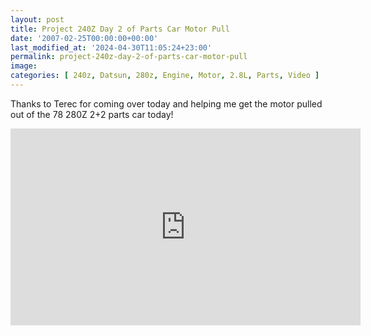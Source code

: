 ```yaml
---
layout: post
title: Project 240Z Day 2 of Parts Car Motor Pull
date: '2007-02-25T00:00:00+00:00'
last_modified_at: '2024-04-30T11:05:24+23:00'
permalink: project-240z-day-2-of-parts-car-motor-pull
image: 
categories: [ 240z, Datsun, 280z, Engine, Motor, 2.8L, Parts, Video ]
---
```

Thanks to Terec for coming over today and helping me get the motor pulled out of the 78 280Z 2+2 parts car today!

<iframe width="560" height="315" src="https://www.youtube.com/embed/1iXI_6gU88s?si=Bu9MgaC6NAY50s8w" title="YouTube video player" frameborder="0" allow="accelerometer; autoplay; clipboard-write; encrypted-media; gyroscope; picture-in-picture; web-share" referrerpolicy="strict-origin-when-cross-origin" allowfullscreen></iframe>